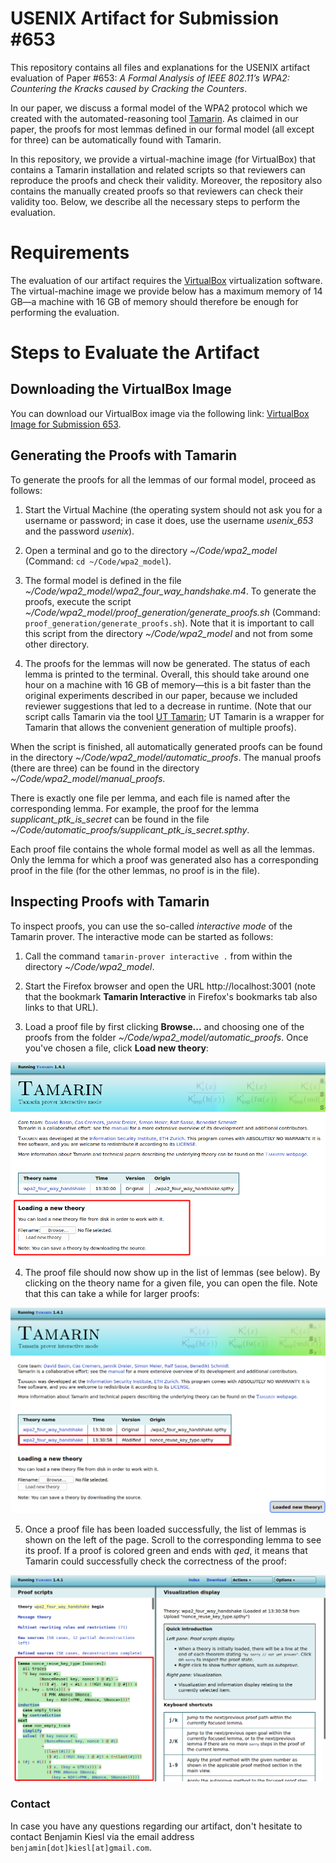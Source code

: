 # USENIX Artifact for Submission #653

This repository contains all files and explanations for the USENIX artifact evaluation of Paper #653: *A Formal Analysis of IEEE 802.11’s WPA2: Countering the Kracks caused by Cracking the Counters*.

In our paper, we discuss a formal model of the WPA2 protocol which we created with the automated-reasoning tool [Tamarin](https://tamarin-prover.github.io/). As claimed in our paper, the proofs for most lemmas defined in our formal model (all except for three) can be automatically found with Tamarin. 

In this repository, we provide a virtual-machine image (for VirtualBox) that contains a Tamarin installation and related scripts so that reviewers can reproduce the proofs and check their validity. Moreover, the repository also contains the manually created proofs so that reviewers can check their validity too. Below, we describe all the necessary steps to perform the evaluation.

# Requirements

The evaluation of our artifact requires the [VirtualBox](https://www.virtualbox.org/) virtualization software. The virtual-machine image we provide below has a maximum memory of 14 GB—a machine with 16 GB of memory should therefore be enough for performing the evaluation.

# Steps to Evaluate the Artifact

## Downloading the VirtualBox Image

You can download our VirtualBox image via the following link: [VirtualBox Image for Submission 653](https://dl.cispa.saarland/s/m7KQ3GdQ9E4jNry/download).

## Generating the Proofs with Tamarin

To generate the proofs for all the lemmas of our formal model, proceed as follows:

1. Start the Virtual Machine (the operating system should not ask you for a username or password; in case it does, use the username *usenix_653* and the password *usenix*).

2. Open a terminal and go to the directory *~/Code/wpa2_model* (Command: `cd ~/Code/wpa2_model`).

3. The formal model is defined in the file *~/Code/wpa2_model/wpa2_four_way_handshake.m4*. To generate the proofs, execute the script *~/Code/wpa2_model/proof_generation/generate_proofs.sh* (Command: `proof_generation/generate_proofs.sh`). Note that it is important to call this script from the directory *~/Code/wpa2_model* and not from some other directory.

4. The proofs for the lemmas will now be generated. The status of each lemma is printed to the terminal. Overall, this should take around one hour on a machine with 16 GB of memory—this is a bit faster than the original experiments described in our paper, because we included reviewer suggestions that led to a decrease in runtime. (Note that our script calls Tamarin via the tool [UT Tamarin](https://github.com/benjaminkiesl/ut_tamarin); UT Tamarin is a wrapper for Tamarin that allows the convenient generation of multiple proofs).

When the script is finished, all automatically generated proofs can be found in the directory *~/Code/wpa2_model/automatic_proofs*. The manual proofs (there are three) can be found in the directory *~/Code/wpa2_model/manual_proofs*. 

There is exactly one file per lemma, and each file is named after the corresponding lemma. For example, the proof for the lemma *supplicant_ptk_is_secret* can be found in the file *~/Code/automatic_proofs/supplicant_ptk_is_secret.spthy*.

Each proof file contains the whole formal model as well as all the lemmas. Only the lemma for which a proof was generated also has a corresponding proof in the file (for the other lemmas, no proof is in the file).

## Inspecting Proofs with Tamarin

To inspect proofs, you can use the so-called *interactive mode* of the Tamarin prover. The interactive mode can be started as follows:

1. Call the command `tamarin-prover interactive .` from within the directory *~/Code/wpa2_model*.

2. Start the Firefox browser and open the URL http://localhost:3001 (note that the bookmark **Tamarin Interactive** in Firefox's bookmarks tab also links to that URL).

3. Load a proof file by first clicking **Browse...** and choosing one of the proofs from the folder *~/Code/wpa2_model/automatic_proofs*. Once you've chosen a file, click **Load new theory**:

<p align="center">
<img src="images/load_theory.png" alt="Screenshot for loading a proof file" width="600"/>
</p>

4. The proof file should now show up in the list of lemmas (see below). By clicking on the theory name for a given file, you can open the file. Note that this can take a while for larger proofs:

<p align="center">
<img src="images/open_theory.png" alt="Screenshot for opening a proof file" width="600"/>
</p>

5. Once a proof file has been loaded successfully, the list of lemmas is shown on the left of the page. Scroll to the corresponding lemma to see its proof. If a proof is colored green and ends with *qed*, it means that Tamarin could successfully check the correctness of the proof:

<p align="center">
<img src="images/proof_inspection.png" alt="Screenshot for inspecting a proof" width="600"/>
</p>

### Contact

In case you have any questions regarding our artifact, don't hesitate to contact Benjamin Kiesl via the email address `benjamin[dot]kiesl[at]gmail.com`.
